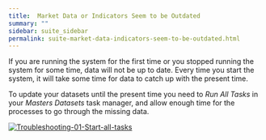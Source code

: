 ```yaml
---
title:  Market Data or Indicators Seem to be Outdated
summary: ""
sidebar: suite_sidebar
permalink: suite-market-data-indicators-seem-to-be-outdated.html
---
```


If you are running the system for the first time or you stopped running the system for some time, data will not be up to date. Every time you start the system, it will take some time for data to catch up with the present time. 

To update your datasets until the present time you need to *Run All Tasks* in your *Masters Datasets* task manager, and allow enough time for the processes to go through the missing data.

[![Troubleshooting-01-Start-all-tasks](https://user-images.githubusercontent.com/13994516/67281294-5b60f800-f4cf-11e9-8f22-27655ec9e2a6.gif)](https://user-images.githubusercontent.com/13994516/67281294-5b60f800-f4cf-11e9-8f22-27655ec9e2a6.gif)
